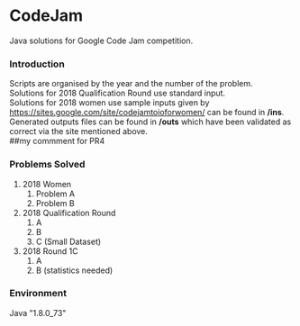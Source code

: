 # CodeJam

Java solutions for Google Code Jam competition.  

### Introduction
Scripts are organised by the year and the number of the problem.  
Solutions for 2018 Qualification Round use standard input.  
Solutions for 2018 women use sample inputs given by <https://sites.google.com/site/codejamtoioforwomen/> can be found in **/ins**. Generated outputs files can be found in **/outs** which have been validated as correct via the site mentioned above.  
##my commment for PR4
### Problems Solved
1. 2018 Women
    1. Problem A
    2. Problem B
2. 2018 Qualification Round
    1. A
    2. B
    3. C (Small Dataset) 
3. 2018 Round 1C
    1. A  
    2. B (statistics needed)  
    
### Environment
Java "1.8.0_73"
